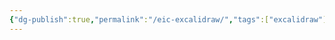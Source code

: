 ```yaml
---
{"dg-publish":true,"permalink":"/eic-excalidraw/","tags":["excalidraw"]}
---
```

<style> .container {font-family: sans-serif; text-align: center;} .button-wrapper button {z-index: 1;height: 40px; width: 100px; margin: 10px;padding: 5px;} .excalidraw .App-menu_top .buttonList { display: flex;} .excalidraw-wrapper { height: 800px; margin: 50px; position: relative;} :root[dir="ltr"] .excalidraw .layer-ui__wrapper .zen-mode-transition.App-menu_bottom--transition-left {transform: none;} </style><script src="https://cdn.jsdelivr.net/npm/react@17/umd/react.production.min.js"></script><script src="https://cdn.jsdelivr.net/npm/react-dom@17/umd/react-dom.production.min.js"></script><script type="text/javascript" src="https://cdn.jsdelivr.net/npm/@excalidraw/excalidraw@0/dist/excalidraw.production.min.js"></script><div id="EICexcalidraw.md"></div><script>(function(){const InitialData={"type":"excalidraw","version":2,"source":"https://github.com/zsviczian/obsidian-excalidraw-plugin/releases/tag/1.8.23","elements":[{"id":"O1MBnmFhhtCTb03i47KZ8","type":"rectangle","x":-10.466796875,"y":-135.955078125,"width":141,"height":57,"angle":0,"strokeColor":"#000000","backgroundColor":"transparent","fillStyle":"hachure","strokeWidth":1,"strokeStyle":"solid","roughness":1,"opacity":100,"groupIds":[],"roundness":{"type":3},"seed":1415768156,"version":18,"versionNonce":780070372,"isDeleted":false,"boundElements":[{"type":"text","id":"giJ2V60M"},{"id":"Xcj3VtoyvDQOEu_FFJnd1","type":"arrow"}],"updated":1681741358141,"link":null,"locked":false},{"id":"giJ2V60M","type":"text","x":38.643218994140625,"y":-119.955078125,"width":42.77996826171875,"height":25,"angle":0,"strokeColor":"#000000","backgroundColor":"transparent","fillStyle":"hachure","strokeWidth":1,"strokeStyle":"solid","roughness":1,"opacity":100,"groupIds":[],"roundness":null,"seed":1849873380,"version":4,"versionNonce":1921133284,"isDeleted":false,"boundElements":null,"updated":1681741324223,"link":null,"locked":false,"text":"TBS","rawText":"TBS","fontSize":20,"fontFamily":1,"textAlign":"center","verticalAlign":"middle","baseline":18,"containerId":"O1MBnmFhhtCTb03i47KZ8","originalText":"TBS","lineHeight":1.25},{"id":"X01phWcChIIOj_Rw4fRG8","type":"diamond","x":-217.1796875,"y":-82.001953125,"width":109,"height":82,"angle":0,"strokeColor":"#000000","backgroundColor":"transparent","fillStyle":"hachure","strokeWidth":1,"strokeStyle":"solid","roughness":1,"opacity":100,"groupIds":[],"roundness":{"type":2},"seed":899176924,"version":27,"versionNonce":2133388900,"isDeleted":false,"boundElements":[{"type":"text","id":"7F7p48Bp"},{"id":"Xcj3VtoyvDQOEu_FFJnd1","type":"arrow"},{"id":"-R-PucobF2ZFFG1ITNyzR","type":"arrow"}],"updated":1681741360332,"link":null,"locked":false},{"id":"7F7p48Bp","type":"text","x":-181.05967712402344,"y":-53.501953125,"width":37.259979248046875,"height":25,"angle":0,"strokeColor":"#000000","backgroundColor":"transparent","fillStyle":"hachure","strokeWidth":1,"strokeStyle":"solid","roughness":1,"opacity":100,"groupIds":[],"roundness":null,"seed":1604925540,"version":7,"versionNonce":180036060,"isDeleted":false,"boundElements":null,"updated":1681741329787,"link":null,"locked":false,"text":"EIC","rawText":"EIC","fontSize":20,"fontFamily":1,"textAlign":"center","verticalAlign":"middle","baseline":18,"containerId":"X01phWcChIIOj_Rw4fRG8","originalText":"EIC","lineHeight":1.25},{"type":"rectangle","version":35,"versionNonce":1696590564,"isDeleted":false,"id":"SmSbaqB7_diMm-xcnQNIl","fillStyle":"hachure","strokeWidth":1,"strokeStyle":"solid","roughness":1,"opacity":100,"angle":0,"x":-39.4140625,"y":87.4609375,"strokeColor":"#000000","backgroundColor":"transparent","width":141,"height":60,"seed":489076700,"groupIds":[],"roundness":{"type":3},"boundElements":[{"type":"text","id":"tVmzExSx"},{"id":"-R-PucobF2ZFFG1ITNyzR","type":"arrow"}],"updated":1681741360332,"link":null,"locked":false},{"type":"text","version":34,"versionNonce":1490628324,"isDeleted":false,"id":"tVmzExSx","fillStyle":"hachure","strokeWidth":1,"strokeStyle":"solid","roughness":1,"opacity":100,"angle":0,"x":-14.414039611816406,"y":92.4609375,"strokeColor":"#000000","backgroundColor":"transparent","width":90.99995422363281,"height":50,"seed":933643236,"groupIds":[],"roundness":null,"boundElements":null,"updated":1681741348038,"link":null,"locked":false,"fontSize":20,"fontFamily":1,"text":"DER \nSPIEGEL","rawText":"DER SPIEGEL","textAlign":"center","verticalAlign":"middle","containerId":"SmSbaqB7_diMm-xcnQNIl","originalText":"DER SPIEGEL","lineHeight":1.25,"baseline":43},{"id":"Xcj3VtoyvDQOEu_FFJnd1","type":"arrow","x":-23.3203125,"y":-109.74609375,"width":112.5078125,"height":42.2421875,"angle":0,"strokeColor":"#000000","backgroundColor":"transparent","fillStyle":"hachure","strokeWidth":1,"strokeStyle":"solid","roughness":1,"opacity":100,"groupIds":[],"roundness":{"type":2},"seed":1702063076,"version":57,"versionNonce":798642780,"isDeleted":false,"boundElements":null,"updated":1681741358141,"link":null,"locked":false,"points":[[0,0],[-112.5078125,42.2421875]],"lastCommittedPoint":null,"startBinding":{"elementId":"O1MBnmFhhtCTb03i47KZ8","focus":0.6110054735719826,"gap":12.853515625},"endBinding":{"elementId":"X01phWcChIIOj_Rw4fRG8","focus":-0.4004942551679593,"gap":4.556747415546752},"startArrowhead":null,"endArrowhead":"arrow"},{"id":"-R-PucobF2ZFFG1ITNyzR","type":"arrow","x":-46.31640625,"y":113.98828125,"width":88.6328125,"height":130.5625,"angle":0,"strokeColor":"#000000","backgroundColor":"transparent","fillStyle":"hachure","strokeWidth":1,"strokeStyle":"solid","roughness":1,"opacity":100,"groupIds":[],"roundness":{"type":2},"seed":366454492,"version":42,"versionNonce":1834198364,"isDeleted":false,"boundElements":null,"updated":1681741360332,"link":null,"locked":false,"points":[[0,0],[-88.6328125,-130.5625]],"lastCommittedPoint":null,"startBinding":{"elementId":"SmSbaqB7_diMm-xcnQNIl","focus":-0.8258891621286084,"gap":6.90234375},"endBinding":{"elementId":"X01phWcChIIOj_Rw4fRG8","focus":-0.20454340040845795,"gap":3.4275731803413265},"startArrowhead":null,"endArrowhead":"arrow"},{"id":"JXg8ICFDOggJFfl9aoDWb","type":"arrow","x":-135.81640625,"y":-73.5859375,"width":113.046875,"height":40.453125,"angle":0,"strokeColor":"#000000","backgroundColor":"transparent","fillStyle":"hachure","strokeWidth":1,"strokeStyle":"solid","roughness":1,"opacity":100,"groupIds":[],"roundness":{"type":2},"seed":857322084,"version":38,"versionNonce":1353112412,"isDeleted":true,"boundElements":null,"updated":1681741355410,"link":null,"locked":false,"points":[[0,0],[113.046875,-40.453125]],"lastCommittedPoint":null,"startBinding":{"elementId":"X01phWcChIIOj_Rw4fRG8","focus":-0.5602713496279097,"gap":9.424061418977672},"endBinding":{"elementId":"O1MBnmFhhtCTb03i47KZ8","focus":0.674032872464126,"gap":12.302734375},"startArrowhead":null,"endArrowhead":"arrow"}],"appState":{"theme":"light","viewBackgroundColor":"#ffffff","currentItemStrokeColor":"#000000","currentItemBackgroundColor":"transparent","currentItemFillStyle":"hachure","currentItemStrokeWidth":1,"currentItemStrokeStyle":"solid","currentItemRoughness":1,"currentItemOpacity":100,"currentItemFontFamily":1,"currentItemFontSize":20,"currentItemTextAlign":"left","currentItemStartArrowhead":null,"currentItemEndArrowhead":"arrow","scrollX":339,"scrollY":360.9765625,"zoom":{"value":1},"currentItemRoundness":"round","gridSize":null,"colorPalette":{},"currentStrokeOptions":null,"previousGridSize":null},"files":{}};InitialData.scrollToContent=true;App=()=>{const e=React.useRef(null),t=React.useRef(null),[n,i]=React.useState({width:void 0,height:void 0});return React.useEffect(()=>{i({width:t.current.getBoundingClientRect().width,height:t.current.getBoundingClientRect().height});const e=()=>{i({width:t.current.getBoundingClientRect().width,height:t.current.getBoundingClientRect().height})};return window.addEventListener("resize",e),()=>window.removeEventListener("resize",e)},[t]),React.createElement(React.Fragment,null,React.createElement("div",{className:"excalidraw-wrapper",ref:t},React.createElement(ExcalidrawLib.Excalidraw,{ref:e,width:n.width,height:n.height,initialData:InitialData,viewModeEnabled:!0,zenModeEnabled:!0,gridModeEnabled:!1})))},excalidrawWrapper=document.getElementById("EICexcalidraw.md");ReactDOM.render(React.createElement(App),excalidrawWrapper);})();</script>